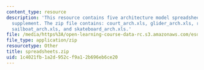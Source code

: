 ```yaml
---
content_type: resource
description: 'This resource contains five architecture model spreadsheets as a homework
  supplement. The zip file contains: court_arch.xls, glider_arch.xls, refrig_arch_stud1.xls,
  sailboat_arch.xls, and skateboard_arch.xls.'
file: /media/https%3A/open-learning-course-data-rc.s3.amazonaws.com/esd-34-system-architecture-january-iap-2007/1c4021fb1a2d952cf9a12b696eb6ce20_spreadsheets.zip
file_type: application/zip
resourcetype: Other
title: spreadsheets.zip
uid: 1c4021fb-1a2d-952c-f9a1-2b696eb6ce20
---
```

